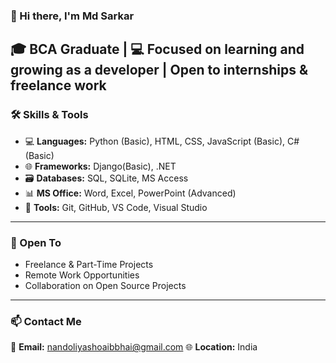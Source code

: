 ### 👋 Hi there, I'm Md Sarkar

🎓 **BCA Graduate** | 💻 Focused on learning and growing as a developer | Open to internships & freelance work
---

### 🛠️ Skills & Tools

- 💻 **Languages:** Python (Basic), HTML, CSS, JavaScript (Basic), C#(Basic)
- 🌐 **Frameworks:** Django(Basic), .NET
- 🗃️ **Databases:** SQL, SQLite, MS Access
- 📊 **MS Office:** Word, Excel, PowerPoint (Advanced)
- 🧰 **Tools:** Git, GitHub, VS Code, Visual Studio

---

### 🤝 Open To
- Freelance & Part-Time Projects
- Remote Work Opportunities
- Collaboration on Open Source Projects

---

### 📫 Contact Me
📧 **Email:** nandoliyashoaibbhai@gmail.com 
🌐 **Location:** India  
